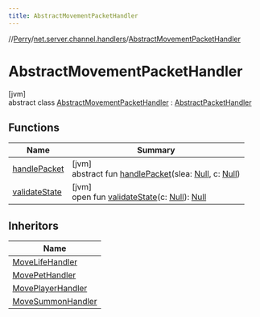 ```yaml
---
title: AbstractMovementPacketHandler
---
```

//[Perry](../../../index.html)/[net.server.channel.handlers](../index.html)/[AbstractMovementPacketHandler](index.html)



# AbstractMovementPacketHandler



[jvm]\
abstract class [AbstractMovementPacketHandler](index.html) : [AbstractPacketHandler](../../net/-abstract-packet-handler/index.html)



## Functions


| Name | Summary |
|---|---|
| [handlePacket](../-item-pickup-handler/index.html#1449422769%2FFunctions%2F863300109) | [jvm]<br>abstract fun [handlePacket](../-item-pickup-handler/index.html#1449422769%2FFunctions%2F863300109)(slea: [Null](https://kotlinlang.org/api/latest/jvm/stdlib/kotlin/-null/index.html), c: [Null](https://kotlinlang.org/api/latest/jvm/stdlib/kotlin/-null/index.html)) |
| [validateState](../-item-pickup-handler/index.html#1181896764%2FFunctions%2F863300109) | [jvm]<br>open fun [validateState](../-item-pickup-handler/index.html#1181896764%2FFunctions%2F863300109)(c: [Null](https://kotlinlang.org/api/latest/jvm/stdlib/kotlin/-null/index.html)): [Null](https://kotlinlang.org/api/latest/jvm/stdlib/kotlin/-null/index.html) |


## Inheritors


| Name |
|---|
| [MoveLifeHandler](../-move-life-handler/index.html) |
| [MovePetHandler](../-move-pet-handler/index.html) |
| [MovePlayerHandler](../-move-player-handler/index.html) |
| [MoveSummonHandler](../-move-summon-handler/index.html) |

